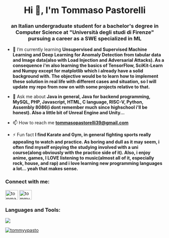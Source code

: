 <h1 align="center">Hi 👋, I'm Tommaso Pastorelli</h1>
<h3 align="center">an Italian undergraduate student for a bachelor's degree in Computer Science at "Università degli studi di Firenze" pursuing a career as a SWE specialized in ML</h3>

- 🌱 I’m currently learning **Unsupervised and Supervised Machine Learning and Deep Learning for Anomaly Detection from tabular data and Image data(also with Load Injection and Adversarial Attacks). As a consequence i'm also learning the basics of TensorFlow, SciKit-Learn and Numpy except for matplotlib which i already have a solid background with. The objective would be to learn how to implement these solution in real life with different cases and situation, so I will update my repo from now on with some projects relative to that.**

- 💬 Ask me about **Java in general, Java for backend programming, MySQL, PHP, Javascript, HTML, C language, RISC-V, Python, Assembly 8086(i dont remember much since highschool i'll be honest). Also a little bit of Unreal Engine and Unity...**

- 📫 How to reach me **tommasopastorelli39@gmail.com**

- ⚡ Fun fact **I find Karate and Gym, in general fighting sports really appealing to watch and practice. As boring and dull as it may seem, i often find myself enjoying the studying involved with a uni course(along obviously with the practice side of it). Also, i enjoy anime, games, I LOVE listening to music(almost all of it, especially rock, house, and rap) and i love learning new programming languages a lot... yeah that makes sense.**

<h3 align="left">Connect with me:</h3>
<p align="left">
<a href="https://linkedin.com/in/tommaso pastorelli" target="blank"><img align="center" src="https://raw.githubusercontent.com/rahuldkjain/github-profile-readme-generator/master/src/images/icons/Social/linked-in-alt.svg" alt="tommaso pastorelli" height="30" width="40" /></a>
<a href="https://instagram.com/tommy_pasto_" target="blank"><img align="center" src="https://raw.githubusercontent.com/rahuldkjain/github-profile-readme-generator/master/src/images/icons/Social/instagram.svg" alt="tommy_pasto_" height="30" width="40" /></a>
</p>

<h3 align="left">Languages and Tools:</h3>
<p align="left"> <a href="https://developer.android.com" target="_blank" rel="noreferrer"> 
  <img src="[https://github-readme-stats.vercel.app/api?username=TommyyPasto&locale=pt-br](https://github-readme-stats.vercel.app/api?username=TommyyPasto&show_icons=true&theme=radical)" />

<p><img align="center" src="https://github-readme-stats.vercel.app/api/top-langs?username=tommyypasto&show_icons=true&locale=en&layout=compact" alt="tommyypasto" /></p>
